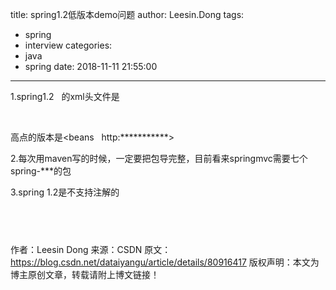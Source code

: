 title: spring1.2低版本demo问题
author: Leesin.Dong
tags:
  - spring
  - interview
categories:
  - java
  - spring
date: 2018-11-11 21:55:00
---
1.spring1.2   的xml头文件是

<!DOCTYPE beans PUBLIC "-//SPRING//DTD BEAN//EN" " http://www.springframework.org/dtd/spring-beans.dtd"> 

<beans></beans>

高点的版本是<beans   http:***********></beans>

2.每次用maven写的时候，一定要把包导完整，目前看来springmvc需要七个 spring-***的包

3.spring 1.2是不支持注解的

 
--------------------- 
作者：Leesin Dong 
来源：CSDN 
原文：https://blog.csdn.net/dataiyangu/article/details/80916417 
版权声明：本文为博主原创文章，转载请附上博文链接！